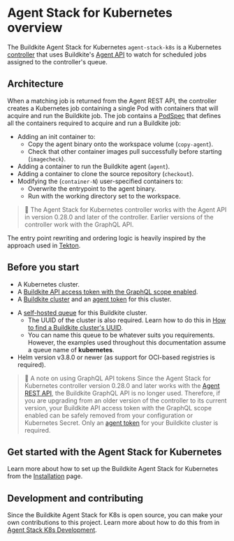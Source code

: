 # Agent Stack for Kubernetes overview

The Buildkite Agent Stack for Kubernetes `agent-stack-k8s` is a Kubernetes [controller](https://kubernetes.io/docs/concepts/architecture/controller/) that uses Buildkite's [Agent API](/docs/apis/agent-api) to watch for scheduled jobs assigned to the controller's queue.

## Architecture

When a matching job is returned from the Agent REST API, the controller creates a Kubernetes job containing a single Pod with containers that will acquire and run the Buildkite job. The job contains a [PodSpec](https://kubernetes.io/docs/reference/kubernetes-api/workload-resources/pod-v1/#PodSpec) that defines all the containers required to acquire and run a Buildkite job:

- Adding an init container to:
  * Copy the agent binary onto the workspace volume (`copy-agent`).
  * Check that other container images pull successfully before starting (`imagecheck`).
- Adding a container to run the Buildkite agent (`agent`).
- Adding a container to clone the source repository (`checkout`).
- Modifying the (`container-N`) user-specified containers to:
  * Overwrite the entrypoint to the agent binary.
  * Run with the working directory set to the workspace.

> 📘
> The Agent Stack for Kubernetes controller works with the Agent API in version 0.28.0 and later of the controller. Earlier versions of the controller work with the GraphQL API.

<!-- vale off -->

The entry point rewriting and ordering logic is heavily inspired by the approach used in [Tekton](https://github.com/tektoncd/pipeline/blob/933e4f667c19eaf0a18a19557f434dbabe20d063/docs/developers/README.md#entrypoint-rewriting-and-step-ordering).

<!-- vale on -->

## Before you start

- A Kubernetes cluster.
- A [Buildkite API access token with the GraphQL scope enabled](/docs/apis/graphql-api#authentication).
- A [Buildkite cluster](/docs/pipelines/clusters/manage-clusters) and an [agent token](/docs/agent/v3/tokens#create-a-token) for this cluster.

<!-- vale off -->

- A [self-hosted queue](/docs/pipelines/clusters/manage-queues#create-a-self-hosted-queue) for this Buildkite cluster.
  * The UUID of the cluster is also required. Learn how to do this in [How to find a Buildkite cluster's UUID](/docs/agent/v3/agent-stack-k8s/installation#how-to-find-a-buildkite-clusters-uuid).
  * You can name this queue to be whatever suits you requirements. However, the examples used throughout this documentation assume a queue name of **kubernetes**.
- Helm version v3.8.0 or newer (as support for OCI-based registries is required).

<!-- vale on -->

> 📘 A note on using GraphQL API tokens
> Since the Agent Stack for Kubernetes controller version 0.28.0 and later works with the [Agent REST API](/docs/apis/agent-api), the Buildkite GraphQL API is no longer used. Therefore, if you are upgrading from an older version of the controller to its current version, your Buildkite API access token with the GraphQL scope enabled can be safely removed from your configuration or Kubernetes Secret. Only an [agent token](/docs/agent/v3/tokens#create-a-token) for your Buildkite cluster is required.

## Get started with the Agent Stack for Kubernetes

Learn more about how to set up the Buildkite Agent Stack for Kubernetes from the [Installation](/docs/agent/v3/agent-stack-k8s/installation) page.

## Development and contributing

Since the Buildkite Agent Stack for K8s is open source, you can make your own contributions to this project. Learn more about how to do this from in [Agent Stack K8s Development](https://github.com/buildkite/agent-stack-k8s/blob/main/DEVELOPMENT.md).
